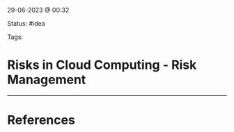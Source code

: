 29-06-2023 @ 00:32

Status: #idea

Tags: 

# Risks in Cloud Computing - Risk Management



---
# References
